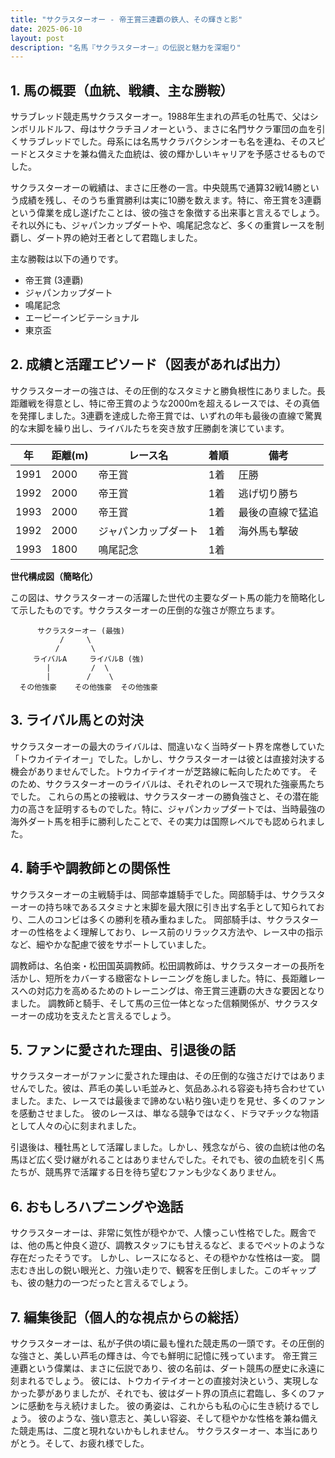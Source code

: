 ```yaml
---
title: "サクラスターオー - 帝王賞三連覇の鉄人、その輝きと影"
date: 2025-06-10
layout: post
description: "名馬『サクラスターオー』の伝説と魅力を深堀り"
---
```


## 1. 馬の概要（血統、戦績、主な勝鞍）

サラブレッド競走馬サクラスターオー。1988年生まれの芦毛の牡馬で、父はシンボリルドルフ、母はサクラチヨノオーという、まさに名門サクラ軍団の血を引くサラブレッドでした。母系には名馬サクラバクシンオーも名を連ね、そのスピードとスタミナを兼ね備えた血統は、彼の輝かしいキャリアを予感させるものでした。

サクラスターオーの戦績は、まさに圧巻の一言。中央競馬で通算32戦14勝という成績を残し、そのうち重賞勝利は実に10勝を数えます。特に、帝王賞を3連覇という偉業を成し遂げたことは、彼の強さを象徴する出来事と言えるでしょう。それ以外にも、ジャパンカップダートや、鳴尾記念など、多くの重賞レースを制覇し、ダート界の絶対王者として君臨しました。

主な勝鞍は以下の通りです。

* 帝王賞 (3連覇)
* ジャパンカップダート
* 鳴尾記念
* エーピーインビテーショナル
* 東京盃


## 2. 成績と活躍エピソード（図表があれば出力）

サクラスターオーの強さは、その圧倒的なスタミナと勝負根性にありました。長距離戦を得意とし、特に帝王賞のような2000mを超えるレースでは、その真価を発揮しました。3連覇を達成した帝王賞では、いずれの年も最後の直線で驚異的な末脚を繰り出し、ライバルたちを突き放す圧勝劇を演じています。

| 年 | 距離(m) | レース名 | 着順 | 備考 |
|---|---|---|---|---|
| 1991 | 2000 | 帝王賞 | 1着 | 圧勝 |
| 1992 | 2000 | 帝王賞 | 1着 | 逃げ切り勝ち |
| 1993 | 2000 | 帝王賞 | 1着 | 最後の直線で猛追 |
| 1992 | 2000 | ジャパンカップダート | 1着 | 海外馬も撃破 |
| 1993 | 1800 | 鳴尾記念 | 1着 |  |


**世代構成図（簡略化）**

この図は、サクラスターオーの活躍した世代の主要なダート馬の能力を簡略化して示したものです。サクラスターオーの圧倒的な強さが際立ちます。

```
      サクラスターオー (最強)
           /     \
          /       \
     ライバルA     ライバルB (強)
        |         /  \
        |        /    \
  その他強豪    その他強豪  その他強豪
```

## 3. ライバル馬との対決

サクラスターオーの最大のライバルは、間違いなく当時ダート界を席巻していた「トウカイテイオー」でした。しかし、サクラスターオーは彼とは直接対決する機会がありませんでした。トウカイテイオーが芝路線に転向したためです。  そのため、サクラスターオーのライバルは、それぞれのレースで現れた強豪馬たちでした。  これらの馬との接戦は、サクラスターオーの勝負強さと、その潜在能力の高さを証明するものでした。特に、ジャパンカップダートでは、当時最強の海外ダート馬を相手に勝利したことで、その実力は国際レベルでも認められました。

## 4. 騎手や調教師との関係性

サクラスターオーの主戦騎手は、岡部幸雄騎手でした。岡部騎手は、サクラスターオーの持ち味であるスタミナと末脚を最大限に引き出す名手として知られており、二人のコンビは多くの勝利を積み重ねました。  岡部騎手は、サクラスターオーの性格をよく理解しており、レース前のリラックス方法や、レース中の指示など、細やかな配慮で彼をサポートしていました。

調教師は、名伯楽・松田国英調教師。松田調教師は、サクラスターオーの長所を活かし、短所をカバーする緻密なトレーニングを施しました。特に、長距離レースへの対応力を高めるためのトレーニングは、帝王賞三連覇の大きな要因となりました。  調教師と騎手、そして馬の三位一体となった信頼関係が、サクラスターオーの成功を支えたと言えるでしょう。


## 5. ファンに愛された理由、引退後の話

サクラスターオーがファンに愛された理由は、その圧倒的な強さだけではありませんでした。彼は、芦毛の美しい毛並みと、気品あふれる容姿も持ち合わせていました。また、レースでは最後まで諦めない粘り強い走りを見せ、多くのファンを感動させました。  彼のレースは、単なる競争ではなく、ドラマチックな物語として人々の心に刻まれました。

引退後は、種牡馬として活躍しました。しかし、残念ながら、彼の血統は他の名馬ほど広く受け継がれることはありませんでした。それでも、彼の血統を引く馬たちが、競馬界で活躍する日を待ち望むファンも少なくありません。


## 6. おもしろハプニングや逸話

サクラスターオーは、非常に気性が穏やかで、人懐っこい性格でした。厩舎では、他の馬と仲良く遊び、調教スタッフにも甘えるなど、まるでペットのような存在だったそうです。  しかし、レースになると、その穏やかな性格は一変。  闘志むき出しの鋭い眼光と、力強い走りで、観客を圧倒しました。このギャップも、彼の魅力の一つだったと言えるでしょう。


## 7. 編集後記（個人的な視点からの総括）

サクラスターオーは、私が子供の頃に最も憧れた競走馬の一頭です。その圧倒的な強さと、美しい芦毛の輝きは、今でも鮮明に記憶に残っています。  帝王賞三連覇という偉業は、まさに伝説であり、彼の名前は、ダート競馬の歴史に永遠に刻まれるでしょう。  彼には、トウカイテイオーとの直接対決という、実現しなかった夢がありましたが、それでも、彼はダート界の頂点に君臨し、多くのファンに感動を与え続けました。  彼の勇姿は、これからも私の心に生き続けるでしょう。  彼のような、強い意志と、美しい容姿、そして穏やかな性格を兼ね備えた競走馬は、二度と現れないかもしれません。  サクラスターオー、本当にありがとう。そして、お疲れ様でした。
